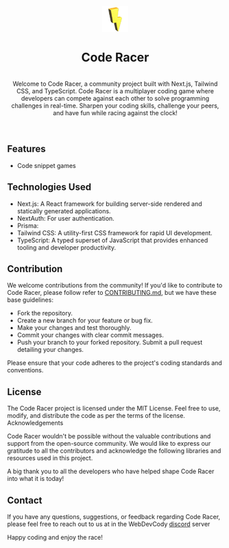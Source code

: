 <div  align="center" >
  <img src="./public/static/logo.png" width="60">
  <p></p>
  <h1>Code Racer</h1>
</div>
<br>
<div align="center">
Welcome to Code Racer, a community project built with Next.js, Tailwind CSS, and TypeScript.
Code Racer is a multiplayer coding game where developers can compete against each other to solve programming challenges in real-time. Sharpen your coding skills, challenge your peers, and have fun while racing against the clock!
</div>
<br>
<br>

## Features

- Code snippet games

## Technologies Used

- Next.js: A React framework for building server-side rendered and statically generated applications.
- NextAuth: For user authentication.
- Prisma:
- Tailwind CSS: A utility-first CSS framework for rapid UI development.
- TypeScript: A typed superset of JavaScript that provides enhanced tooling and developer productivity.

## Contribution

We welcome contributions from the community! If you'd like to contribute to Code Racer, please follow refer to [CONTRIBUTING.md](./CONTRIBUTING.md), but we have these base guidelines:

- Fork the repository.
- Create a new branch for your feature or bug fix.
- Make your changes and test thoroughly.
- Commit your changes with clear commit messages.
- Push your branch to your forked repository.
  Submit a pull request detailing your changes.

Please ensure that your code adheres to the project's coding standards and conventions.

## License

The Code Racer project is licensed under the MIT License. Feel free to use, modify, and distribute the code as per the terms of the license.
Acknowledgements

Code Racer wouldn't be possible without the valuable contributions and support from the open-source community. We would like to express our gratitude to all the contributors and acknowledge the following libraries and resources used in this project.

A big thank you to all the developers who have helped shape Code Racer into what it is today!

## Contact

If you have any questions, suggestions, or feedback regarding Code Racer, please feel free to reach out to us at in the WebDevCody [discord](https://discord.gg/4kGbBaa) server

Happy coding and enjoy the race!
